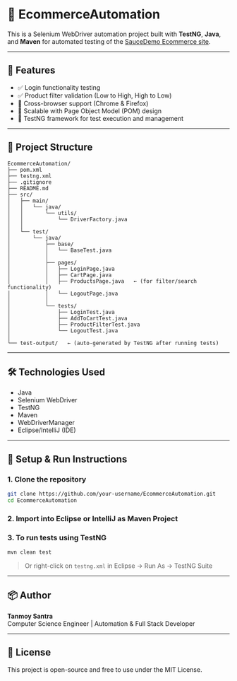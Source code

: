 # 🛒 EcommerceAutomation

This is a Selenium WebDriver automation project built with **TestNG**, **Java**, and **Maven** for automated testing of the [SauceDemo Ecommerce site](https://www.saucedemo.com).

---

## 🚀 Features

- ✅ Login functionality testing
- ✅ Product filter validation (Low to High, High to Low)
- 🔄 Cross-browser support (Chrome & Firefox)
- 🔧 Scalable with Page Object Model (POM) design
- 🧪 TestNG framework for test execution and management

---

## 📁 Project Structure

```
EcommerceAutomation/
├── pom.xml
├── testng.xml
├── .gitignore
├── README.md
├── src/
│   ├── main/
│   │   └── java/
│   │       └── utils/
│   │           └── DriverFactory.java
│   │
│   └── test/
│       └── java/
│           ├── base/
│           │   └── BaseTest.java
│           │
│           ├── pages/
│           │   ├── LoginPage.java
│           │   ├── CartPage.java
│           │   ├── ProductsPage.java   ← (for filter/search functionality)
│           │   └── LogoutPage.java
│           │
│           └── tests/
│               ├── LoginTest.java
│               ├── AddToCartTest.java
│               ├── ProductFilterTest.java
│               └── LogoutTest.java
│
└── test-output/   ← (auto-generated by TestNG after running tests)

```

---

## 🛠️ Technologies Used

- Java
- Selenium WebDriver
- TestNG
- Maven
- WebDriverManager
- Eclipse/IntelliJ (IDE)

---

## 🔧 Setup & Run Instructions

### 1. Clone the repository

```bash
git clone https://github.com/your-username/EcommerceAutomation.git
cd EcommerceAutomation
```

### 2. Import into Eclipse or IntelliJ as Maven Project

### 3. To run tests using TestNG

```bash
mvn clean test
```

> Or right-click on `testng.xml` in Eclipse → Run As → TestNG Suite

---

## 📦 Author

**Tanmoy Santra**  
Computer Science Engineer | Automation & Full Stack Developer

---

## 📜 License

This project is open-source and free to use under the MIT License.
